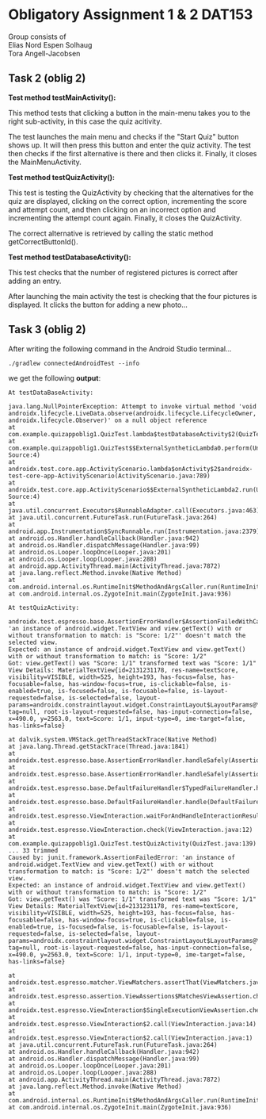 # Obligatory Assignment 1 & 2 DAT153

Group consists of  
Elias Nord
Espen Solhaug  
Tora Angell-Jacobsen 


## Task 2 (oblig 2)

**Test method testMainActivity():**

This method tests that clicking a button in the main-menu takes you to the right sub-activity, in this case the quiz acitivity. 

The test launches the main menu and checks if the "Start Quiz" button shows up. It will then press this button and enter the quiz activity. 
The test then checks if the first alternative is there and then clicks it. Finally, it closes the MainMenuActivity.

**Test method testQuizActivity():**

This test is testing the QuizActivity by checking that the alternatives for the quiz are displayed, 
clicking on the correct option, incrementing the score and attempt count, and then clicking on an incorrect 
option and incrementing the attempt count again. Finally, it closes the QuizActivity.

The correct alternative is retrieved by calling the static method getCorrectButtonId().

**Test method testDatabaseActivity():**

This test checks that the number of registered pictures is correct after adding an entry.

After launching the main activity the test is checking that the four pictures is displayed. It clicks the button for adding a new photo... 


## Task 3 (oblig 2)

After writing the following command in the Android Studio terminal...  

```
./gradlew connectedAndroidTest --info
```


we get the following **output**:

```
At testDataBaseActivity:

java.lang.NullPointerException: Attempt to invoke virtual method 'void androidx.lifecycle.LiveData.observe(androidx.lifecycle.LifecycleOwner, androidx.lifecycle.Observer)' on a null object reference
at com.example.quizappoblig1.QuizTest.lambda$testDatabaseActivity$2(QuizTest.java:181)
at com.example.quizappoblig1.QuizTest$$ExternalSyntheticLambda0.perform(Unknown Source:4)
at androidx.test.core.app.ActivityScenario.lambda$onActivity$2$androidx-test-core-app-ActivityScenario(ActivityScenario.java:789)
at androidx.test.core.app.ActivityScenario$$ExternalSyntheticLambda2.run(Unknown Source:4)
at java.util.concurrent.Executors$RunnableAdapter.call(Executors.java:463)
at java.util.concurrent.FutureTask.run(FutureTask.java:264)
at android.app.Instrumentation$SyncRunnable.run(Instrumentation.java:2379)
at android.os.Handler.handleCallback(Handler.java:942)
at android.os.Handler.dispatchMessage(Handler.java:99)
at android.os.Looper.loopOnce(Looper.java:201)
at android.os.Looper.loop(Looper.java:288)
at android.app.ActivityThread.main(ActivityThread.java:7872)
at java.lang.reflect.Method.invoke(Native Method)
at com.android.internal.os.RuntimeInit$MethodAndArgsCaller.run(RuntimeInit.java:548)
at com.android.internal.os.ZygoteInit.main(ZygoteInit.java:936)

At testQuizActivity:

androidx.test.espresso.base.AssertionErrorHandler$AssertionFailedWithCauseError: 'an instance of android.widget.TextView and view.getText() with or without transformation to match: is "Score: 1/2"' doesn't match the selected view.
Expected: an instance of android.widget.TextView and view.getText() with or without transformation to match: is "Score: 1/2"
Got: view.getText() was "Score: 1/1" transformed text was "Score: 1/1"
View Details: MaterialTextView{id=2131231178, res-name=textScore, visibility=VISIBLE, width=525, height=193, has-focus=false, has-focusable=false, has-window-focus=true, is-clickable=false, is-enabled=true, is-focused=false, is-focusable=false, is-layout-requested=false, is-selected=false, layout-params=androidx.constraintlayout.widget.ConstraintLayout$LayoutParams@YYYYYY, tag=null, root-is-layout-requested=false, has-input-connection=false, x=490.0, y=2563.0, text=Score: 1/1, input-type=0, ime-target=false, has-links=false}

at dalvik.system.VMStack.getThreadStackTrace(Native Method)
at java.lang.Thread.getStackTrace(Thread.java:1841)
at androidx.test.espresso.base.AssertionErrorHandler.handleSafely(AssertionErrorHandler.java:3)
at androidx.test.espresso.base.AssertionErrorHandler.handleSafely(AssertionErrorHandler.java:1)
at androidx.test.espresso.base.DefaultFailureHandler$TypedFailureHandler.handle(DefaultFailureHandler.java:4)
at androidx.test.espresso.base.DefaultFailureHandler.handle(DefaultFailureHandler.java:5)
at androidx.test.espresso.ViewInteraction.waitForAndHandleInteractionResults(ViewInteraction.java:5)
at androidx.test.espresso.ViewInteraction.check(ViewInteraction.java:12)
at com.example.quizappoblig1.QuizTest.testQuizActivity(QuizTest.java:139)
... 33 trimmed
Caused by: junit.framework.AssertionFailedError: 'an instance of android.widget.TextView and view.getText() with or without transformation to match: is "Score: 1/2"' doesn't match the selected view.
Expected: an instance of android.widget.TextView and view.getText() with or without transformation to match: is "Score: 1/2"
Got: view.getText() was "Score: 1/1" transformed text was "Score: 1/1"
View Details: MaterialTextView{id=2131231178, res-name=textScore, visibility=VISIBLE, width=525, height=193, has-focus=false, has-focusable=false, has-window-focus=true, is-clickable=false, is-enabled=true, is-focused=false, is-focusable=false, is-layout-requested=false, is-selected=false, layout-params=androidx.constraintlayout.widget.ConstraintLayout$LayoutParams@YYYYYY, tag=null, root-is-layout-requested=false, has-input-connection=false, x=490.0, y=2563.0, text=Score: 1/1, input-type=0, ime-target=false, has-links=false}

at androidx.test.espresso.matcher.ViewMatchers.assertThat(ViewMatchers.java:16)
at androidx.test.espresso.assertion.ViewAssertions$MatchesViewAssertion.check(ViewAssertions.java:7)
at androidx.test.espresso.ViewInteraction$SingleExecutionViewAssertion.check(ViewInteraction.java:2)
at androidx.test.espresso.ViewInteraction$2.call(ViewInteraction.java:14)
at androidx.test.espresso.ViewInteraction$2.call(ViewInteraction.java:1)
at java.util.concurrent.FutureTask.run(FutureTask.java:264)
at android.os.Handler.handleCallback(Handler.java:942)
at android.os.Handler.dispatchMessage(Handler.java:99)
at android.os.Looper.loopOnce(Looper.java:201)
at android.os.Looper.loop(Looper.java:288)
at android.app.ActivityThread.main(ActivityThread.java:7872)
at java.lang.reflect.Method.invoke(Native Method)
at com.android.internal.os.RuntimeInit$MethodAndArgsCaller.run(RuntimeInit.java:548)
at com.android.internal.os.ZygoteInit.main(ZygoteInit.java:936)
```



